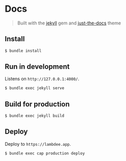 # Docs

> Built with the [jekyll](https://jekyllrb.com/) gem
> and [just-the-docs](https://github.com/just-the-docs/just-the-docs) theme

## Install

```sh
$ bundle install
```

## Run in development

Listens on `http://127.0.0.1:4000/`.

```sh
$ bundle exec jekyll serve
```

## Build for production

```sh
$ bundle exec jekyll build
```

## Deploy

Deploy to `https://lambdee.app`.

```sh
$ bundle exec cap production deploy
```
